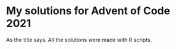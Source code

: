 
<!-- README.md is generated from README.Rmd. Please edit that file -->

# My solutions for Advent of Code 2021

As the title says. All the solutions were made with R scripts.
